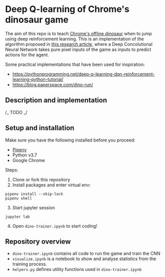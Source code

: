 # Deep Q-learning of Chrome's dinosaur game

The aim of this repo is to teach [Chrome's offline dinosaur](chrome://dino/) when to jump using deep reinforcement learning.
This is an implementation of the algorithm proposed in [this research article](https://www.cs.toronto.edu/~vmnih/docs/dqn.pdf), where a Deep Concolutional Neural Network takes pure pixel inputs of the game as inputs to predict actions for the agent.

Some practical implementations that have been used for inspiration:

- https://pythonprogramming.net/deep-q-learning-dqn-reinforcement-learning-python-tutorial/
- https://blog.paperspace.com/dino-run/

## Description and implementation

/_ TODO _/

## Setup and installation

Make sure you have the following installed before you proceed:

- [Pipenv](https://github.com/pypa/pipenv)
- Python v3.7
- Google Chrome

Steps:

1. Clone or fork this repository
2. Install packages and enter virtual env:

```
pipenv install --skip-lock
pipenv shell
```

3. Start jupyter session

```
jupyter lab
```

4. Open `dino-trainer.ipynb` to start coding!

## Repository overview

- `dino-trainer.ipynb` contains all code to run the game and train the CNN
- `visualize.ipynb` is a notebook to show and analyse statistics from the training process.
- `helpers.py` defines utility functions used in `dino-trainer.ipynb`
